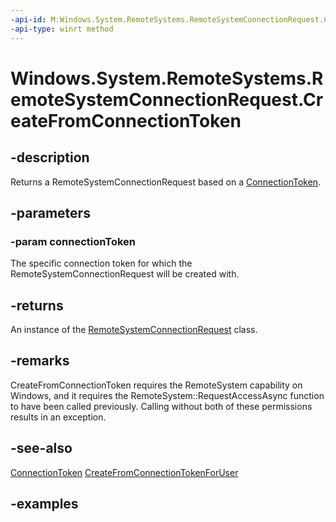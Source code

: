 ```yaml
---
-api-id: M:Windows.System.RemoteSystems.RemoteSystemConnectionRequest.CreateFromConnectionToken(System.String)
-api-type: winrt method
---
```


<!-- Method syntax.
public RemoteSystemConnectionRequest RemoteSystemConnectionRequest.CreateFromConnectionToken(String connectionToken)
-->

# Windows.System.RemoteSystems.RemoteSystemConnectionRequest.CreateFromConnectionToken

## -description
Returns a RemoteSystemConnectionRequest based on a [ConnectionToken](remotesystemconnectionrequest_connectiontoken.md).

## -parameters
### -param connectionToken
The specific connection token for which the RemoteSystemConnectionRequest will be created with.

## -returns
An instance of the [RemoteSystemConnectionRequest](remotesystemconnectionrequest.md) class.

## -remarks
CreateFromConnectionToken requires the RemoteSystem capability on Windows, and it requires the RemoteSystem::RequestAccessAsync function to have been called previously. Calling without both of these permissions results in an exception. 

## -see-also
[ConnectionToken](remotesystemconnectionrequest_connectiontoken.md)
[CreateFromConnectionTokenForUser](remotesystemconnectionrequest_createfromconnectiontokenforuser_1550514484.md)
## -examples

